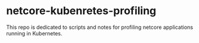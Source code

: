 # netcore-kubenretes-profiling

This repo is dedicated to scripts and notes for profiling netcore applications running in Kubernetes.

